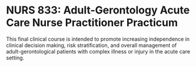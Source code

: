 # NURS 833: Adult-Gerontology Acute Care Nurse Practitioner Practicum

This final clinical course is intended to promote increasing independence in clinical decision making, risk stratification, and overall management of adult-gerontological patients with complex illness or injury in the acute care setting.